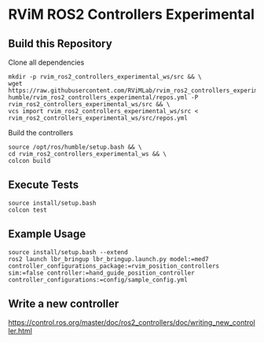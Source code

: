 # RViM ROS2 Controllers Experimental

## Build this Repository
Clone all dependencies
```shell
mkdir -p rvim_ros2_controllers_experimental_ws/src && \
wget https://raw.githubusercontent.com/RViMLab/rvim_ros2_controllers_experimental/dev-humble/rvim_ros2_controllers_experimental/repos.yml -P rvim_ros2_controllers_experimental_ws/src && \
vcs import rvim_ros2_controllers_experimental_ws/src < rvim_ros2_controllers_experimental_ws/src/repos.yml
```
Build the controllers
```shell
source /opt/ros/humble/setup.bash && \
cd rvim_ros2_controllers_experimental_ws && \
colcon build
```

## Execute Tests
```shell
source install/setup.bash
colcon test
```

## Example Usage

```shell
source install/setup.bash --extend
ros2 launch lbr_bringup lbr_bringup.launch.py model:=med7 controller_configurations_package:=rvim_position_controllers sim:=false controller:=hand_guide_position_controller controller_configurations:=config/sample_config.yml
```

## Write a new controller
https://control.ros.org/master/doc/ros2_controllers/doc/writing_new_controller.html
